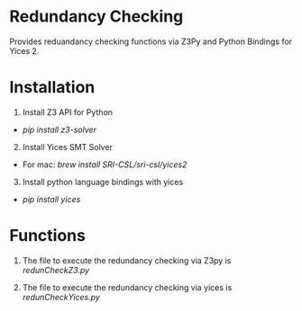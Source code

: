 # Redundancy Checking
Provides reduandancy checking functions via Z3Py and Python Bindings for Yices 2.

# Installation
1. Install Z3 API for Python
- *pip install z3-solver*

2. Install Yices SMT Solver
- For mac: *brew install SRI-CSL/sri-csl/yices2*

3. Install python language bindings with yices
- *pip install yices*

# Functions
1. The file to execute the redundancy checking via Z3py is *redunCheckZ3.py*

2. The file to execute the redundancy checking via yices is *redunCheckYices.py*
